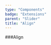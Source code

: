```yaml
---
type: "Components"
badge: "Extensions"
parent: "Slider"
title: "Align"
---
```


###Align

<demo>
  <demovanilla src="vanilla/demos/slider/align-center">
  </demovanilla>
</demo>

<demo>
  <demovanilla src="vanilla/demos/slider/align-left">
  </demovanilla>
</demo>

<demo>
  <demovanilla src="vanilla/demos/slider/align-right">
  </demovanilla>
</demo>
